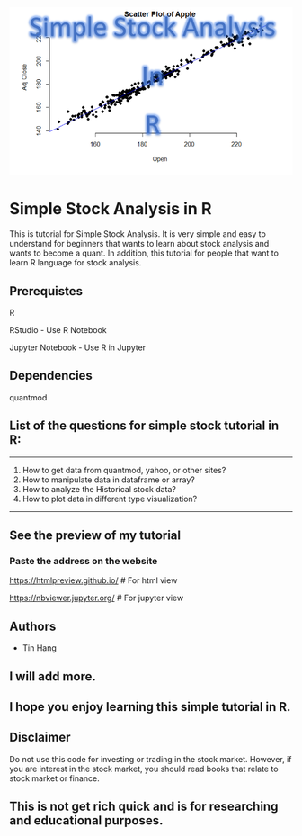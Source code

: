 <img src="Title.PNG">

# Simple Stock Analysis in R

This is tutorial for Simple Stock Analysis. It is very simple and easy to understand for beginners that wants to learn about stock analysis and wants to become a quant. In addition, this tutorial for people that want to learn R language for stock analysis. 

## Prerequistes
R 

RStudio - Use R Notebook

Jupyter Notebook - Use R in Jupyter

## Dependencies
quantmod

## List of the questions for simple stock tutorial in R:
______________________________________________________________________________________________________________________________
  1. How to get data from quantmod, yahoo, or other sites?
  2. How to manipulate data in dataframe or array?
  2. How to analyze the Historical stock data?
  3. How to plot data in different type visualization?
______________________________________________________________________________________________________________________________

## See the preview of my tutorial
### Paste the address on the website
https://htmlpreview.github.io/  # For html view

https://nbviewer.jupyter.org/ # For jupyter view

## Authors
* Tin Hang



## I will add more.
## I hope you enjoy learning this simple tutorial in R.


## Disclaimer
Do not use this code for investing or trading in the stock market. However, if you are interest in the stock market, you should read books that relate to stock market or finance.


## This is not get rich quick and is for researching and educational purposes.
